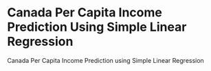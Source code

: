 # Canada Per Capita Income Prediction Using Simple Linear Regression
Canada Per Capita Income Prediction using Simple Linear Regression
